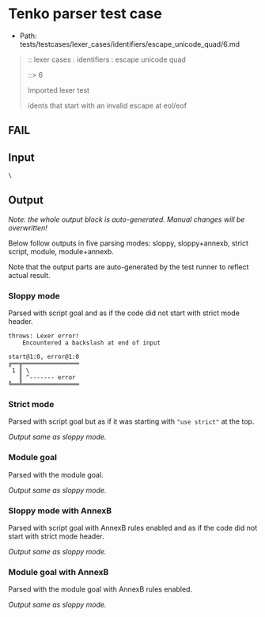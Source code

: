 # Tenko parser test case

- Path: tests/testcases/lexer_cases/identifiers/escape_unicode_quad/6.md

> :: lexer cases : identifiers : escape unicode quad
>
> ::> 6
>
> Imported lexer test
>
> idents that start with an invalid escape at eol/eof

## FAIL

## Input

`````js
\
`````

## Output

_Note: the whole output block is auto-generated. Manual changes will be overwritten!_

Below follow outputs in five parsing modes: sloppy, sloppy+annexb, strict script, module, module+annexb.

Note that the output parts are auto-generated by the test runner to reflect actual result.

### Sloppy mode

Parsed with script goal and as if the code did not start with strict mode header.

`````
throws: Lexer error!
    Encountered a backslash at end of input

start@1:0, error@1:0
╔══╦════════════════
 1 ║ \
   ║ ^------- error
╚══╩════════════════

`````

### Strict mode

Parsed with script goal but as if it was starting with `"use strict"` at the top.

_Output same as sloppy mode._

### Module goal

Parsed with the module goal.

_Output same as sloppy mode._

### Sloppy mode with AnnexB

Parsed with script goal with AnnexB rules enabled and as if the code did not start with strict mode header.

_Output same as sloppy mode._

### Module goal with AnnexB

Parsed with the module goal with AnnexB rules enabled.

_Output same as sloppy mode._
